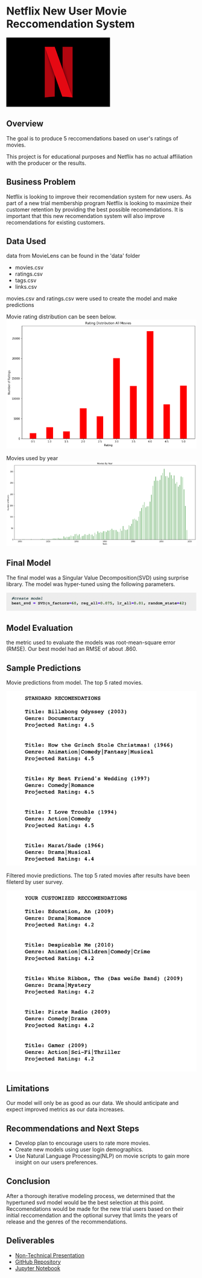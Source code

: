 # Netflix New User Movie Reccomendation System
![netflix logo](images/netflix_logo.png)
## Overview

The goal is to produce 5 reccomendations based on user's ratings of movies.

This project is for educational purposes and Netflix has no actual affiliation with the producer or the results.

## Business Problem

Netflix is looking to improve their recomendation system for new users.  As part of a new trial membership program Netflix is looking to maximize their customer retention by providing the best possible recomendations.  It is important that this new recomendation system will also improve recomendations for existing customers.


## Data Used

data from MovieLens can be found in the 'data' folder
* movies.csv
* ratings.csv
* tags.csv
* links.csv

movies.csv and ratings.csv were used to create the model and make predictions 

Movie rating distribution can be seen below.
![movie rating distribution](images/ratings_dist.png)

Movies used by year
![movies by year](images/movies_by_year.png)
## Final Model

The final model was a Singular Value Decomposition(SVD) using surprise library.  The model was hyper-tuned using the following parameters.

![final model params](images/best_svd.png)

## Model Evaluation
the metric used to evaluate the models was root-mean-square error (RMSE).  Our best model had an RMSE of about .860.

## Sample Predictions

Movie predictions from model. The top 5 rated movies.

![sample recs](images/st_rec.png)

Filtered movie predictions.  The top 5 rated movies after results have been fileterd by user survey.

![custom recs](images/cust_rec.png)

## Limitations

Our model will only be as good as our data.  We should anticipate and expect improved metrics as our data increases.  

## Recommendations and Next Steps

* Develop plan to encourage users to rate more movies.  
* Create new models using user login demographics.
* Use Natural Language Processing(NLP) on movie scripts to gain more insight on our users preferences.

## Conclusion

After a thorough iterative modeling process, we determined that the hypertuned svd model would be the best selection at this point.  Reccomendations would be made for the new trial users based on their initial reccomendation and the optional survey that limits the years of release and the genres of the recommendations.

## Deliverables
* [Non-Technical Presentation]()
* [GitHub Repository](https://github.com/ceflynn/Movie-Recommendation-System)
* [Jupyter Notebook](https://github.com/ceflynn/Movie-Recommendation-System/blob/main/student.ipynb)



